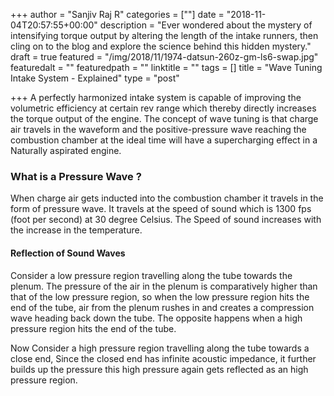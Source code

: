 +++
author = "Sanjiv Raj R"
categories = [""]
date = "2018-11-04T20:57:55+00:00"
description = "Ever wondered about the mystery of intensifying torque output by altering the length of the intake runners, then cling on to the blog and explore the science behind this hidden mystery."
draft = true
featured = "/img/2018/11/1974-datsun-260z-gm-ls6-swap.jpg"
featuredalt = ""
featuredpath = ""
linktitle = ""
tags = []
title = "Wave Tuning Intake System - Explained"
type = "post"

+++
A perfectly harmonized intake system is capable of improving the volumetric efficiency at certain rev range which thereby directly increases the torque output of the engine. The concept of wave tuning is that charge air travels in the waveform and the positive-pressure wave reaching the combustion chamber at the ideal time will have a supercharging effect in a Naturally aspirated engine.

### What is a Pressure Wave ?

When charge air gets inducted into the combustion chamber it travels in the form of pressure wave. It travels at the speed of sound which is 1300 fps (foot per second) at 30 degree Celsius. The Speed of sound increases with the increase in the temperature. 

#### Reflection of Sound Waves

Consider a low pressure region travelling along the tube towards the plenum. The pressure of the air in the plenum is comparatively higher than that of the low pressure region, so when the low pressure region hits the end of the tube, air from the plenum rushes in and creates a compression wave heading back down the tube. The opposite happens when a high pressure region hits the end of the tube.  

Now Consider a high pressure region travelling along the tube towards a close end, Since the closed end has infinite acoustic impedance, it further builds up the pressure this high pressure again gets reflected as an high pressure region.